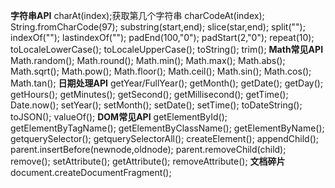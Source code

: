 **字符串API**
charAt(index);获取第几个字符串
charCodeAt(index);
String.fromCharCode(97);
substring(start,end);
slice(star,end);
split("");
indexOf("");
lastindexOf("");
padEnd(100,"0");
padStart(2,"0");
repeat(10);
toLocaleLowerCase();
toLocaleUpperCase();
toString();
trim();
**Math常见API**
Math.random();
Math.round();
Math.min();
Math.max();
Math.abs();
Math.sqrt();
Math.pow();
Math.floor();
Math.ceil();
Math.sin();
Math.cos();
Math.tan();
**日期处理API**
getYear/FullYear();
getMonth();
getDate();
getDay();
getHours();
getMinutes();
getSecond();
getMillisecond();
getTime();
Date.now();
setYear();
setMonth();
setDate();
setTime();
toDateString();
toJSON();
valueOf();
**DOM常见API**
getElementById();
getElementByTagName();
getElementByClassName();
getElementByName();
getquerySelector();
getquerySelectorAll();
createElement();
appendChild();
parent.insertBefore(newnode,oldnode);
parent.removeChild(child);
remove();
setAttribute();
getAttribute();
removeAttribute();
**文档碎片**
document.createDocumentFragment();